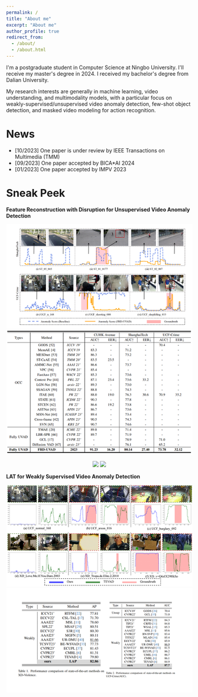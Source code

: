 ```yaml
---
permalink: /
title: "About me"
excerpt: "About me"
author_profile: true
redirect_from: 
  - /about/
  - /about.html
---
```


I'm a postgraduate student in Computer Science at Ningbo University. I'll receive my master's degree in 2024. I received my bachelor's degree from Dalian University.

My research interests are generally in machine learning, video understanding, and multimodality models, with a particular focus on weakly-supervised/unsupervised video anomaly detection, few-shot object detection, and masked video modeling for action recognition.

News
======
* [10/2023] One paper is under review by IEEE Transactions on Multimedia (TMM)
* [09/2023] One paper accepted by BICA*AI 2024
* [01/2023] One paper accepted by IMPV 2023

Sneak Peek
======
**Feature Reconstruction with Disruption for Unsupervised Video Anomaly Detection**

![Qualitative Result on two benchmarks (ShanghaiTech and UCF-Crime)](/images/FRD-UVAD-1.png)![Comparation with other SOTA methods](/images/FRD-UVAD-2.PNG)
<center class="half">
<img src="https://16422004.github.io/images/FRD-UVAD-1.png" width=00/>
<img src="https://16422004.github.io/images/FRD-UVAD-2.png" width=200/>
</center>



**LAT for Weakly Supervised Video Anomaly Detection**

![Qualitative Result on two benchmarks (XD-Violence and UCF-Crime)](/images/LAT-1.png)![Comparation with other SOTA methods](/images/LAT-2.png)

